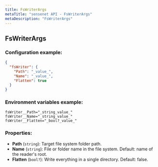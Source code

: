 ```yaml
---
title: FsWriterArgs
metaTitle: "sensenet API - FsWriterArgs"
metaDescription: "FsWriterArgs"
---
```


## FsWriterArgs


### Configuration example:
``` json
{
  "fsWriter": {
    "Path": "_value_",
    "Name": "_value_",
    "Flatten": true
  }
}
```
### Environment variables example:
```
fsWriter__Path="_string_value_"
fsWriter__Name="_string_value_"
fsWriter__Flatten="_bool?_value_"
```
### Properties:
- **Path** (`string`): Target file system folder path.
- **Name** (`string`): File or folder name in the file system. Default: name of the reader's root.
- **Flatten** (`bool?`): Write everything in a single directory. Default: false.

